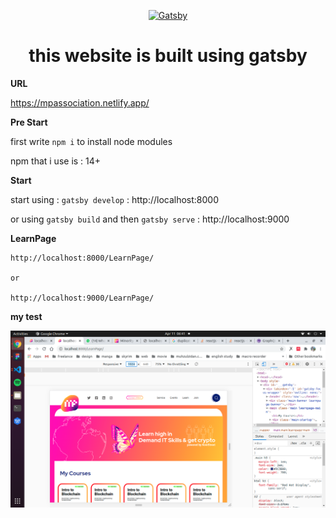 <p align="center">
  <a href="https://www.gatsbyjs.com/?utm_source=starter&utm_medium=readme&utm_campaign=minimal-starter">
    <img alt="Gatsby" src="https://www.gatsbyjs.com/Gatsby-Monogram.svg" width="60" />
  </a>
</p>

<h1 align="center">
  this website is built using gatsby
</h1>

**URL**

https://mpassociation.netlify.app/

**Pre Start**

first write `npm i` to install node modules  

npm that i use is : 14+

**Start** 
   
   start using : `gatsby develop` : http://localhost:8000

   or using `gatsby build` and then `gatsby serve` : http://localhost:9000

**LearnPage**

    http://localhost:8000/LearnPage/

    or

    http://localhost:9000/LearnPage/

**my test**

![test](mytest.png "mytest")
